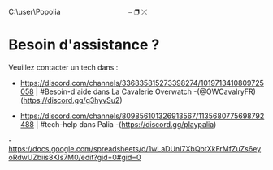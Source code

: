 C:\user\Popolia&nbsp;&nbsp;&nbsp;&nbsp;&nbsp;&nbsp;&nbsp;&nbsp;&nbsp;&nbsp;&nbsp;&nbsp;&nbsp;&nbsp;&nbsp;&nbsp;&nbsp;&nbsp;&nbsp;&nbsp;&nbsp;&nbsp;&nbsp;&nbsp;&nbsp;&nbsp;&nbsp;&nbsp;&nbsp;&nbsp;&nbsp;&nbsp;&nbsp;&nbsp;⎯ ❐ ⤬

# Besoin d'assistance ?                       

Veuillez contacter un tech dans :

- https://discord.com/channels/336835815273398274/1019713410809725058 | #Besoin-d'aide dans La Cavalerie Overwatch
  -(@OWCavalryFR) (https://discord.gg/g3hyvSu2)
  
- https://discord.com/channels/809856101326913567/1135680775698792488 | #tech-help dans Palia
-(https://discord.gg/playpalia)

-https://docs.google.com/spreadsheets/d/1wLaDUnI7XbQbtXkFrMfZuZs6eyoRdwUZbiis8KIs7M0/edit?gid=0#gid=0
